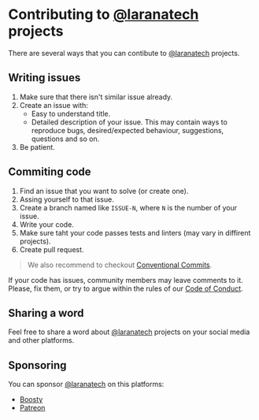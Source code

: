 # Contributing to [@laranatech](https://github.com/laranatech) projects

There are several ways that you can contibute to [@laranatech](https://github.com/laranatech) projects.

## Writing issues

1. Make sure that there isn't similar issue already.
2. Create an issue with:
	- Easy to understand title.
	- Detailed description of your issue. This may contain ways to reproduce bugs, desired/expected behaviour, suggestions, questions and so on.
3. Be patient.

## Commiting code

1. Find an issue that you want to solve (or create one).
2. Assing yourself to that issue.
3. Create a branch named like `ISSUE-N`, where `N` is the number of your issue.
4. Write your code.
5. Make sure taht your code passes tests and linters (may vary in diffirent projects).
6. Create pull request.

> We also recommend to checkout [Conventional Commits](https://www.conventionalcommits.org/en/v1.0.0/).

If your code has issues, community members may leave comments to it. Please, fix them, or try to argue within the rules of our [Code of Conduct](https://github.com/laranatech/standart/blob/main/CODE-OF-CONDUCT.md).

## Sharing a word

Feel free to share a word about [@laranatech](https://github.com/laranatech) projects on your social media and other platforms.

## Sponsoring

You can sponsor [@laranatech](https://github.com/laranatech) on this platforms:

- [Boosty](https://boosty.to/kucheriavyi)
- [Patreon](https://www.patreon.com/c/kucheriavyi)
